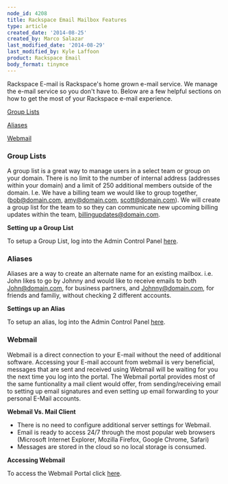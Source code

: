 ```yaml
---
node_id: 4208
title: Rackspace Email Mailbox Features
type: article
created_date: '2014-08-25'
created_by: Marco Salazar
last_modified_date: '2014-08-29'
last_modified_by: Kyle Laffoon
product: Rackspace Email
body_format: tinymce
---
```


Rackspace E-mail is Rackspace's home grown e-mail service. We manage the
e-mail service so you don't have to. Below are a few helpful sections on
how to get the most of your Rackspace e-mail experience.

<div>

[Group Lists](#grouplist)

</div>

<div>

[Aliases](#alias)

</div>

<div>

[Webmail](#webmail)

</div>



### **Group Lists**

A group list is a great way to manage users in a select team or group on
your domain. There is no limit to the number of internal address
(addresses within your domain) and a limit of 250 additional members
outside of the domain. I.e. We have a billing team we would like to
group together, (bob@domain.com, amy@domain.com, scott@domain.com). We
will create a group list for the team to so they can communicate new
upcoming billing updates within the team, billingupdates@domain.com.

**Setting up a Group List**

To setup a Group List, log into the Admin Control
Panel [here](https://cp.rackspace.com/EmailHosting/Mail/GroupLists "here").



### Aliases

Aliases are a way to create an alternate name for an existing mailbox.
i.e. John likes to go by Johnny and would like to receive emails to both
John@domain.com, for business partners, and Johnny@domain.com, for
friends and familiy, without checking 2 different accounts.

**Settings up an Alias**

To setup an alias, log into the Admin Control Panel
[here](https://cp.rackspace.com/EmailHosting/Mail/Aliases/List.aspx "here").



### **Webmail**

Webmail is a direct connection to your E-mail without the need of
additional software. Accessing your E-mail account from webmail is very
beneficial, messages that are sent and received using Webmail will be
waiting for you the next time you log into the portal. The Webmail
portal provides most of the same funtionality a mail client would offer,
from sending/receiving email to setting up email signatures and even
setting up email forwarding to your personal E-Mail accounts.

**Webmail Vs. Mail Client**

-   There is no need to configure additional server settings
    for Webmail.
-   Email is ready to access 24/7 through the most popular web browsers
    (Microsoft Internet Explorer, Mozilla Firefox, Google
    Chrome, Safari)
-   Messages are stored in the cloud so no local storage is consumed.

**Accessing Webmail**

To access the Webmail Portal click
[here](https://apps.rackspace.com "here").

